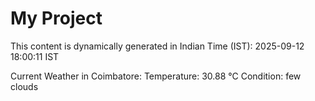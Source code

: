 # My Project

This content is dynamically generated in Indian Time (IST): 2025-09-12 18:00:11 IST


Current Weather in Coimbatore:
Temperature: 30.88 °C
Condition: few clouds
